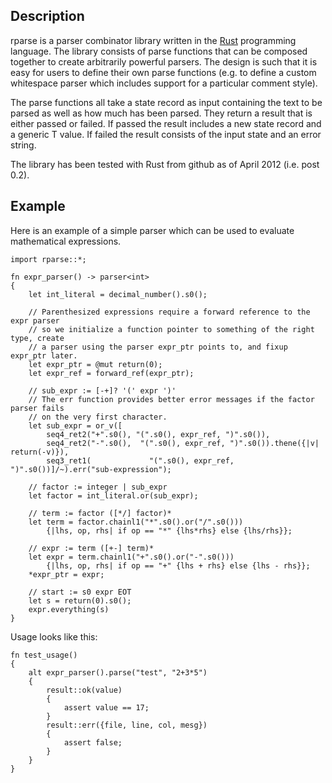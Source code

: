## Description
rparse is a parser combinator library written in the [Rust](http://www.rust-lang.org) programming
language. The library consists of parse functions that can be composed together to create arbitrarily 
powerful parsers. The design is such that it is easy for users to define their own parse functions (e.g. 
to define a custom whitespace parser which includes support for a particular comment style).

The parse functions all take a state record as input containing the text to be parsed as well as how much 
has been parsed. They return a result that is either passed or failed. If passed the result includes a new 
state record and a generic T value. If failed the result consists of the input state and an error string.

The library has been tested with Rust from github as of April 2012 (i.e. post 0.2).

## Example
Here is an example of a simple parser which can be used to evaluate mathematical expressions.

    import rparse::*;
    
    fn expr_parser() -> parser<int>
    {
        let int_literal = decimal_number().s0();
        
        // Parenthesized expressions require a forward reference to the expr parser
        // so we initialize a function pointer to something of the right type, create
        // a parser using the parser expr_ptr points to, and fixup expr_ptr later.
        let expr_ptr = @mut return(0);
        let expr_ref = forward_ref(expr_ptr);
        
        // sub_expr := [-+]? '(' expr ')'
        // The err function provides better error messages if the factor parser fails
        // on the very first character.
        let sub_expr = or_v([
            seq4_ret2("+".s0(), "(".s0(), expr_ref, ")".s0()),
            seq4_ret2("-".s0(),  "(".s0(), expr_ref, ")".s0()).thene({|v| return(-v)}),
            seq3_ret1(             "(".s0(), expr_ref, ")".s0())]/~).err("sub-expression");
        
        // factor := integer | sub_expr
        let factor = int_literal.or(sub_expr);
        
        // term := factor ([*/] factor)*
        let term = factor.chainl1("*".s0().or("/".s0()))
            {|lhs, op, rhs| if op == "*" {lhs*rhs} else {lhs/rhs}};
        
        // expr := term ([+-] term)*
        let expr = term.chainl1("+".s0().or("-".s0()))
            {|lhs, op, rhs| if op == "+" {lhs + rhs} else {lhs - rhs}};
        *expr_ptr = expr;
        
        // start := s0 expr EOT
        let s = return(0).s0();
        expr.everything(s)
    }

Usage looks like this:

    fn test_usage()
    {
        alt expr_parser().parse("test", "2+3*5")
        {
            result::ok(value)
            {
                assert value == 17;
            }
            result::err({file, line, col, mesg})
            {
                assert false;
            }
        }
    }

